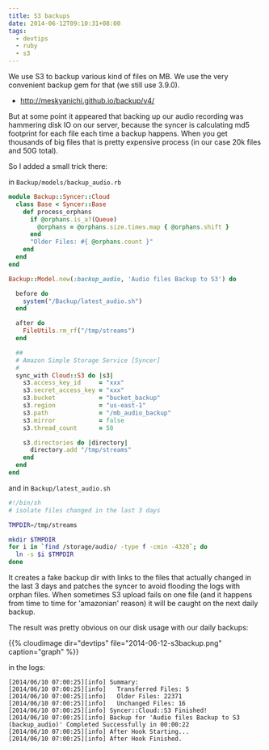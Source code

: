 ```yaml
---
title: S3 backups
date: 2014-06-12T09:10:31+08:00
tags:
  - devtips
  - ruby
  - s3
---
```

We use S3 to backup various kind of files on MB. We use the very convenient backup gem for that (we still use 3.9.0).

- <http://meskyanichi.github.io/backup/v4/>

But at some point it appeared that backing up our audio recording was hammering disk IO on our server, because the syncer is calculating md5 footprint for each file each time a backup happens. When you get thousands of big files that is pretty expensive process (in our case 20k files and 50G total).

So I added a small trick there:

in `Backup/models/backup_audio.rb`

```ruby
module Backup::Syncer::Cloud
  class Base < Syncer::Base
    def process_orphans
      if @orphans.is_a?(Queue)
        @orphans = @orphans.size.times.map { @orphans.shift }
      end
      "Older Files: #{ @orphans.count }"
    end
  end
end

Backup::Model.new(:backup_audio, 'Audio files Backup to S3') do

  before do
    system("/Backup/latest_audio.sh")
  end

  after do
    FileUtils.rm_rf("/tmp/streams")
  end

  ##
  # Amazon Simple Storage Service [Syncer]
  #
  sync_with Cloud::S3 do |s3|
    s3.access_key_id     = "xxx"
    s3.secret_access_key = "xxx"
    s3.bucket            = "bucket_backup"
    s3.region            = "us-east-1"
    s3.path              = "/mb_audio_backup"
    s3.mirror            = false
    s3.thread_count      = 50

    s3.directories do |directory|
      directory.add "/tmp/streams"
    end
  end
end
```

and in `Backup/latest_audio.sh`

```bash
#!/bin/sh
# isolate files changed in the last 3 days

TMPDIR=/tmp/streams

mkdir $TMPDIR
for i in `find /storage/audio/ -type f -cmin -4320`; do
  ln -s $i $TMPDIR
done
```

It creates a fake backup dir with links to the files that actually changed in the last 3 days and patches the syncer to avoid flooding the logs with orphan files. When sometimes S3 upload fails on one file (and it happens from time to time for 'amazonian' reason) it will be caught on the next daily backup.

The result was pretty obvious on our disk usage with our daily backups:

{{% cloudimage dir="devtips" file="2014-06-12-s3backup.png" caption="graph" %}}

in the logs:

    [2014/06/10 07:00:25][info] Summary:
    [2014/06/10 07:00:25][info]   Transferred Files: 5
    [2014/06/10 07:00:25][info]   Older Files: 22371
    [2014/06/10 07:00:25][info]   Unchanged Files: 16
    [2014/06/10 07:00:25][info] Syncer::Cloud::S3 Finished!
    [2014/06/10 07:00:25][info] Backup for 'Audio files Backup to S3 (backup_audio)' Completed Successfully in 00:00:22
    [2014/06/10 07:00:25][info] After Hook Starting...
    [2014/06/10 07:00:25][info] After Hook Finished.
